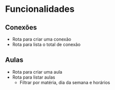 # Funcionalidades

## Conexões

- Rota para criar uma conexão
- Rota para lista o total de conexão

## Aulas

- Rota para criar uma aula
- Rota para listar aulas
  - Filtrar por matéria, dia da semana e horários
